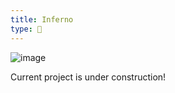 ```yaml
---
title: Inferno
type: 🎢
---
```

![image](/assets/img/inferno.png)

Current project is under construction!